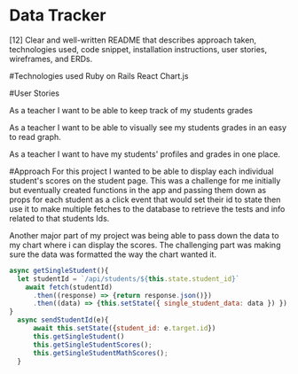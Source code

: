 # Data Tracker 

[12] Clear and well-written README that describes approach taken, technologies used, code snippet, installation instructions, user stories, wireframes, and ERDs.

#Technologies used
Ruby on Rails 
React 
Chart.js 

#User Stories

As a teacher I want to be able to keep track of my students grades 

As a teacher I want to be able to visually see my 
students grades in an easy to read graph.

As a teacher I want to have my students' profiles and grades in one place. 

#Approach 
For this project I wanted to be able to display each individual student's scores 
on the student page. This was a challenge for me initially but eventually 
created functions in the app and passing them down as props for each student as a 
click event that would set their id to state then use it to make multiple 
fetches to the database to retrieve the tests and info related to that students Ids. 

Another major part of my project was being able to pass down the data to my chart where i can display the scores. The challenging part was making sure the data was formatted the way the chart wanted it. 
 

```javascript
async getSingleStudent(){
  let studentId = `/api/students/${this.state.student_id}`
    await fetch(studentId)
      .then((response) => {return response.json()})
      .then((data) => {this.setState({ single_student_data: data }) });
}
  async sendStudentId(e){
      await this.setState({student_id: e.target.id})
      this.getSingleStudent()
      this.getSingleStudentScores();
      this.getSingleStudentMathScores();
  }

```
